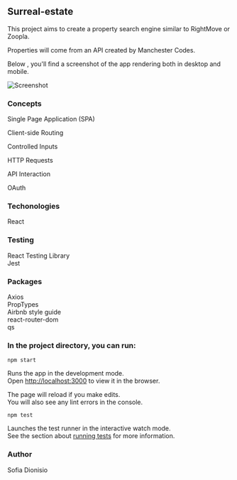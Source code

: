 ## Surreal-estate

This project aims to create a property search engine similar to RightMove or Zoopla.

Properties will come from an API created by Manchester Codes.

Below , you'll find a screenshot of the app rendering both in desktop and mobile.

![Screenshot]()

### Concepts

  Single Page Application (SPA)

  Client-side Routing

  Controlled Inputs

  HTTP Requests

  API Interaction

  OAuth

### Techonologies

React

### Testing

React Testing Library<br />
Jest

### Packages

Axios<br />
PropTypes<br />
Airbnb style guide<br />
react-router-dom<br />
qs


### In the project directory, you can run:

`npm start`

Runs the app in the development mode.<br />
Open [http://localhost:3000](http://localhost:3000) to view it in the browser.

The page will reload if you make edits.<br />
You will also see any lint errors in the console.

`npm test`

Launches the test runner in the interactive watch mode.<br />
See the section about [running tests](https://facebook.github.io/create-react-app/docs/running-tests) for more information.

### Author

Sofia Dionisio
